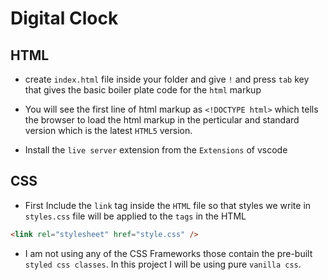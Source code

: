 # Digital Clock

## HTML

- create `index.html` file inside your folder and give `!` and press `tab` key that gives the basic boiler plate code for the `html` markup

- You will see the first line of html markup as `<!DOCTYPE html>` which tells the browser to load the html markup in the perticular and standard version which is the latest `HTML5` version.

- Install the `live server` extension from the `Extensions` of vscode

## CSS

- First Include the `link` tag inside the `HTML` file so that styles we write in `styles.css` file will be applied to the `tags` in the HTML

```html
<link rel="stylesheet" href="style.css" />
```

- I am not using any of the CSS Frameworks those contain the pre-built `styled css classes`. In this project I will be using pure `vanilla css`.
